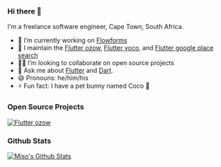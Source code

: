 ### Hi there 👋

I'm a freelance software engineer, Cape Town, South Africa.

- 🧱 I’m currently working on [Flowforms](https:flowforms.co.za)
- 🔭 I maintain the [Flutter ozow](https://pub.dev/packages/flutter_ozow), [Flutter yoco](https://pub.dev/packages/flutter_yoco), and [Flutter google place search](https://pub.dev/packages/flutter_google_place_search)
- 🧑‍💻 I’m looking to collaborate on open source projects
- 💬 Ask me about [Flutter](https://flutter.dev) and [Dart](https://dart.dev).
- 😄 Pronouns: he/him/his
- ⚡ Fun fact: I have a pet bunny named Coco 🐰

### Open Source Projects

[![Flutter ozow](https://github-readme-stats.vercel.app/api/pin/?username=Miso-0&repo=flutter_ozow)](https://github.com/Miso-0/flutter_ozow)


### Github Stats

[![Miso's Github Stats](https://github-readme-stats.vercel.app/api?username=Miso-0&count_private=true&theme=default&show_icons=true)](https://github.com/Miso-0)
